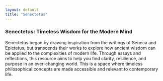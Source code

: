 ```yaml
---
layout: default
title: "Senectetus"
---
```


### **Senectetus: Timeless Wisdom for the Modern Mind**

Senectetus began by drawing inspiration from the writings of Seneca and Epictetus, but transcends their works to explore how ancient wisdom can be applied to the complexities of modern life. Through essays and reflections, this resource aims to help you find clarity, resilience, and purpose in an ever-changing world. This is a space where timeless philosophical concepts are made accessible and relevant to contemporary life.


